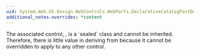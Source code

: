 ```yaml
---
uid: System.Web.UI.Design.WebControls.WebParts.DeclarativeCatalogPartDesigner
additional_notes.overrides: *content
---
```


<p>The associated control, <xref href="System.Web.UI.WebControls.WebParts.DeclarativeCatalogPart"></xref>, is a `sealed` class and cannot be inherited. Therefore, there is little value in deriving from <xref href="System.Web.UI.Design.WebControls.WebParts.DeclarativeCatalogPartDesigner"></xref> because it cannot be overridden to apply to any other control.</p>


